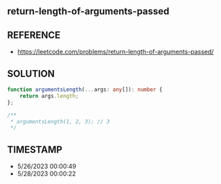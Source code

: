## return-length-of-arguments-passed

## REFERENCE

- https://leetcode.com/problems/return-length-of-arguments-passed/

## SOLUTION

``` typescript
function argumentsLength(...args: any[]): number {
    return args.length;
};

/**
 * argumentsLength(1, 2, 3); // 3
 */
```


## TIMESTAMP

- 5/26/2023 00:00:49
- 5/28/2023 00:00:22
